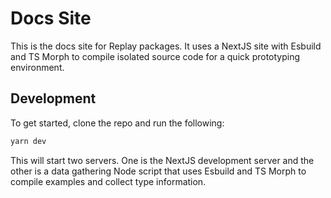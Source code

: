 # Docs Site

This is the docs site for Replay packages. It uses a NextJS site with Esbuild and TS Morph to compile isolated source code for a quick prototyping environment.

## Development

To get started, clone the repo and run the following:

```bash
yarn dev
```

This will start two servers. One is the NextJS development server and the other is a data gathering Node script that uses Esbuild and TS Morph to compile examples and collect type information.

